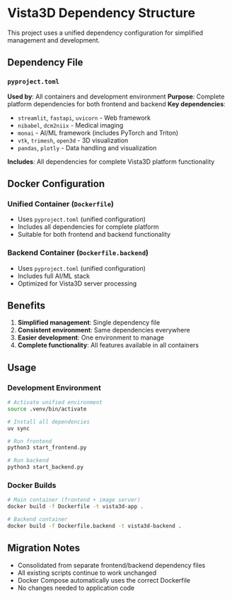 # Vista3D Dependency Structure

This project uses a unified dependency configuration for simplified management and development.

## Dependency File

### `pyproject.toml`
**Used by**: All containers and development environment
**Purpose**: Complete platform dependencies for both frontend and backend
**Key dependencies**:
- `streamlit`, `fastapi`, `uvicorn` - Web framework
- `nibabel`, `dcm2niix` - Medical imaging
- `monai` - AI/ML framework (includes PyTorch and Triton)
- `vtk`, `trimesh`, `open3d` - 3D visualization
- `pandas`, `plotly` - Data handling and visualization

**Includes**: All dependencies for complete Vista3D platform functionality

## Docker Configuration

### Unified Container (`Dockerfile`)
- Uses `pyproject.toml` (unified configuration)
- Includes all dependencies for complete platform
- Suitable for both frontend and backend functionality

### Backend Container (`Dockerfile.backend`)
- Uses `pyproject.toml` (unified configuration)
- Includes full AI/ML stack
- Optimized for Vista3D server processing

## Benefits

1. **Simplified management**: Single dependency file
2. **Consistent environment**: Same dependencies everywhere
3. **Easier development**: One environment to manage
4. **Complete functionality**: All features available in all containers

## Usage

### Development Environment
```bash
# Activate unified environment
source .venv/bin/activate

# Install all dependencies
uv sync

# Run frontend
python3 start_frontend.py

# Run backend
python3 start_backend.py
```

### Docker Builds
```bash
# Main container (frontend + image server)
docker build -f Dockerfile -t vista3d-app .

# Backend container  
docker build -f Dockerfile.backend -t vista3d-backend .
```

## Migration Notes

- Consolidated from separate frontend/backend dependency files
- All existing scripts continue to work unchanged
- Docker Compose automatically uses the correct Dockerfile
- No changes needed to application code
